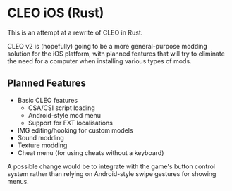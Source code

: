 # CLEO iOS (Rust)
This is an attempt at a rewrite of CLEO in Rust.

CLEO v2 is (hopefully) going to be a more general-purpose modding solution for the iOS platform, with planned features
that will try to eliminate the need for a computer when installing various types of mods.

## Planned Features
* Basic CLEO features
    * CSA/CSI script loading
    * Android-style mod menu
    * Support for FXT localisations
* IMG editing/hooking for custom models
* Sound modding
* Texture modding
* Cheat menu (for using cheats without a keyboard)

A possible change would be to integrate with the game's button control
system rather than relying on Android-style swipe gestures for showing menus.